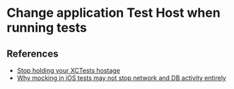 # Change application Test Host when running tests

## References
- [Stop holding your XCTests hostage](https://medium.com/@alexander.apriamashvili/stop-holding-your-xctests-hostage-751d5b6ceb67)
- [Why mocking in iOS tests may not stop network and DB activity entirely](https://www.essentialdeveloper.com/articles/why-mocking-in-ios-tests-may-not-stop-network-and-db-activity-entirely) 

